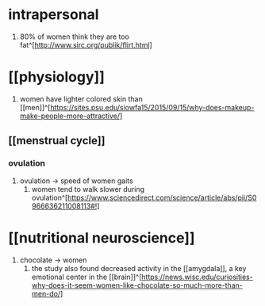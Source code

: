 # intrapersonal
1. 80% of women think they are too fat^[http://www.sirc.org/publik/flirt.html]

# [[physiology]]
1. women have lighter colored skin than [[men]]^[https://sites.psu.edu/siowfa15/2015/09/15/why-does-makeup-make-people-more-attractive/]

## [[menstrual cycle]]
### ovulation
1. ovulation → speed of women gaits
	1. women tend to walk slower during ovulation^[https://www.sciencedirect.com/science/article/abs/pii/S0966636211008113#!]

# [[nutritional neuroscience]]
1. chocolate → women
	1. the study also found decreased activity in the [[amygdala]], a key emotional center in the [[brain]]^[https://news.wisc.edu/curiosities-why-does-it-seem-women-like-chocolate-so-much-more-than-men-do/]